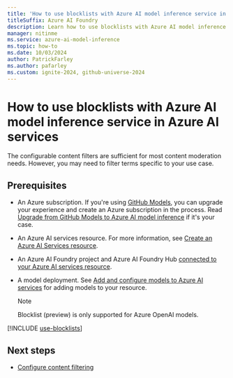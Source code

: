```yaml
---
title: 'How to use blocklists with Azure AI model inference service in Azure AI services'
titleSuffix: Azure AI Foundry
description: Learn how to use blocklists with Azure AI model inference service in Azure AI services
manager: nitinme
ms.service: azure-ai-model-inference
ms.topic: how-to
ms.date: 10/03/2024
author: PatrickFarley
ms.author: pafarley
ms.custom: ignite-2024, github-universe-2024
---
```


# How to use blocklists with Azure AI model inference service in Azure AI services

The configurable content filters are sufficient for most content moderation needs. However, you may need to filter terms specific to your use case. 

## Prerequisites

* An Azure subscription. If you're using [GitHub Models](https://docs.github.com/en/github-models/), you can upgrade your experience and create an Azure subscription in the process. Read [Upgrade from GitHub Models to Azure AI model inference](quickstart-github-models.md) if it's your case.

* An Azure AI services resource. For more information, see [Create an Azure AI Services resource](../../../ai-services/multi-service-resource.md?context=/azure/ai-services/model-inference/context/context).

* An Azure AI Foundry project and Azure AI Foundry Hub [connected to your Azure AI services resource](configure-project-connection.md).

* A model deployment. See [Add and configure models to Azure AI services](create-model-deployments.md) for adding models to your resource.

    > [!NOTE]
    > Blocklist (preview) is only supported for Azure OpenAI models.

[!INCLUDE [use-blocklists](../../../ai-studio/includes/use-blocklists.md)]

## Next steps

* [Configure content filtering](configure-content-filters.md)